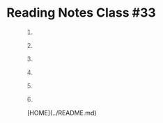 # Reading Notes Class #33

<ol>

><li>

</li>


><li>

</li>


><li>

</li>


><li>

</li>


><li>

</li>


><li>

</li>

<ol>
[HOME](../README.md)